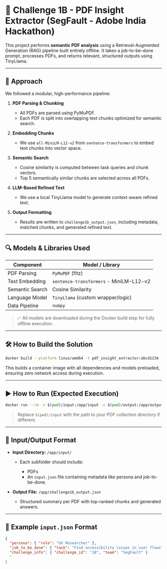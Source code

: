 # 🧠 Challenge 1B - PDF Insight Extractor (SegFault - Adobe India Hackathon)

This project performs **semantic PDF analysis** using a Retrieval-Augmented Generation (RAG) pipeline built entirely offline. It takes a job-to-be-done prompt, processes PDFs, and returns relevant, structured outputs using TinyLlama.

---

## 🚀 Approach

We followed a modular, high-performance pipeline:

1. **PDF Parsing & Chunking**
   - All PDFs are parsed using PyMuPDF.
   - Each PDF is split into overlapping text chunks optimized for semantic search.

2. **Embedding Chunks**
   - We use `all-MiniLM-L12-v2` from `sentence-transformers` to embed text chunks into vector space.

3. **Semantic Search**
   - Cosine similarity is computed between task queries and chunk vectors.
   - Top 5 semantically similar chunks are selected across all PDFs.

4. **LLM-Based Refined Text**
   - We use a local TinyLlama model to generate context-aware refined text.

6. **Output Formatting**
   - Results are written to `challenge1b_output.json`, including metadata, matched chunks, and generated refined text.

---

## 🔍 Models & Libraries Used

| Component           | Model / Library                        |
|---------------------|----------------------------------------|
| PDF Parsing         | `PyMuPDF` (fitz)                       |
| Text Embedding      | `sentence-transformers` - MiniLM-L12-v2|
| Semantic Search     | Cosine Similarity                      |
| Language Model      | `TinyLlama` (custom wrapper/logic)     |
| Data Pipeline       | `numpy`                                |

> ✅ All models are downloaded during the Docker build step for fully offline execution.

---

## 🛠️ How to Build the Solution

```bash
docker build --platform linux/amd64 -t pdf_insight_extractor:abcd1234
````

This builds a container image with all dependencies and models preloaded, ensuring zero network access during execution.

---

## ▶️ How to Run (Expected Execution)

```bash
docker run --rm -v $(pwd)/input:/app/input -v $(pwd)/output:/app/output --network none pdf_insight_extractor:abcd1234
```

> Replace `$(pwd)/input` with the path to your PDF collection directory if different.

---

## 📁 Input/Output Format

* **Input Directory:** `/app/input/`

  * Each subfolder should include:

    * PDFs
    * An `input.json` file containing metadata like persona and job-to-be-done.
* **Output File:** `/app/challenge1b_output.json`

  * Structured summary per PDF with top-ranked chunks and generated answers.

---

## 📎 Example `input.json` Format

```json
{
  "persona": { "role": "UX Researcher" },
  "job_to_be_done": { "task": "Find accessibility issues in user flows" },
  "challenge_info": { "challenge_id": "1B", "team": "SegFault" }
  "
}
```
